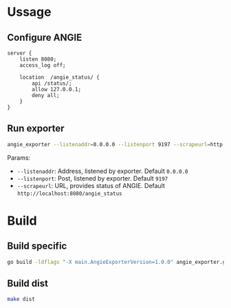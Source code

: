 # Ussage
## Configure ANGIE
```
server {
    listen 8080;
    access_log off;

    location  /angie_status/ {
        api /status/;
        allow 127.0.0.1;
        deny all;
    }
}
```
## Run exporter
```bash
angie_exporter --listenaddr=0.0.0.0 --listenport 9197 --scrapeurl=http://localhost:8080/angie_status
```
Params:
* `--listenaddr`: Address, listened by exporter. Default `0.0.0.0`
* `--listenport`: Post, listened by exporter. Default `9197`
* `--scrapeurl`: URL, provides status of ANGIE. Default `http://localhost:8080/angie_status`

# Build
## Build specific
```bash
go build -ldflags "-X main.AngieExporterVersion=1.0.0" angie_exporter.go
```

## Build dist
```bash
make dist
```


